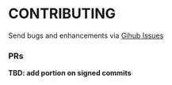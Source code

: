 # CONTRIBUTING

Send bugs and enhancements via [Gihub Issues](https://github.com/tetsuo-dev/tetsuo.dev-code/issues)

### PRs

**TBD: add portion on signed commits**

